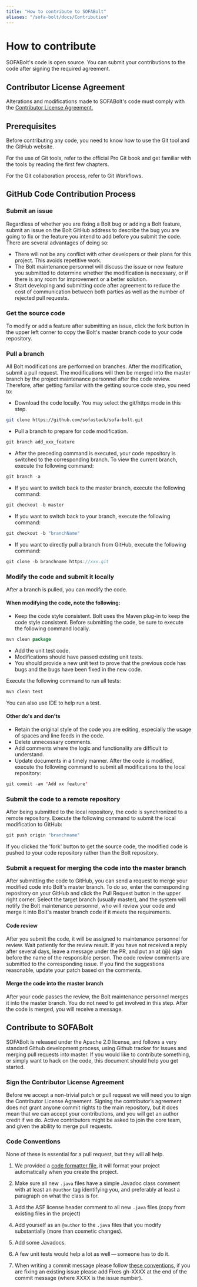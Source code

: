 ```yaml
---
title: "How to contribute to SOFABolt"
aliases: "/sofa-bolt/docs/Contribution"
---
```


# How to contribute

SOFABolt's code is open source. You can submit your contributions to the code after signing the required agreement.

## Contributor License Agreement

Alterations and modifications made to SOFABolt's code must comply with the [Contributor License Agreement.](https://github.com/sofastack/sofa-bolt/blob/master/LICENSE)

## Prerequisites

Before contributing any code, you need to know how to use the Git tool and the GitHub website.

For the use of Git tools, refer to the official Pro Git book and get familiar with the tools by reading the first few chapters.

For the Git collaboration process, refer to Git Workflows.

## GitHub Code Contribution Process

### Submit an issue

Regardless of whether you are fixing a Bolt bug or adding a Bolt feature, submit an issue on the Bolt GitHub address to describe the bug you are going to fix or the feature you intend to add before you submit the code. There are several advantages of doing so:

- There will not be any conflict with other developers or their plans for this project. This avoids repetitive work.
- The Bolt maintenance personnel will discuss the issue or new feature you submitted to determine whether the modification is necessary, or if there is any room for improvement or a better solution.
- Start developing and submitting code after agreement to reduce the cost of communication between both parties as well as the number of rejected pull requests.

### Get the source code

To modify or add a feature after submitting an issue, click the fork button in the upper left corner to copy the Bolt's master branch code to your code repository.

### Pull a branch

All Bolt modifications are performed on branches. After the modification, submit a pull request. The modifications will then be merged into the master branch by the project maintenance personnel after the code review.
Therefore, after getting familiar with the getting source code step, you need to:

* Download the code locally. You may select the git/https mode in this step.

```bash
git clone https://github.com/sofastack/sofa-bolt.git
```

* Pull a branch to prepare for code modification.

```java
git branch add_xxx_feature
```

* After the preceding command is executed, your code repository is switched to the corresponding branch. To view the current branch, execute the following command:

```java
git branch -a
```

* If you want to switch back to the master branch, execute the following command:

```java
git checkout -b master
```

* If you want to switch back to your branch, execute the following command:

```java
git checkout -b "branchName"
```

* If you want to directly pull a branch from GitHub, execute the following command:

```java
git clone -b branchname https://xxx.git
```

### Modify the code and submit it locally

After a branch is pulled, you can modify the code.

#### When modifying the code, note the following:

* Keep the code style consistent.
Bolt uses the Maven plug-in to keep the code style consistent. Before submitting the code, be sure to execute the following command locally.

```java
mvn clean package
```

* Add the unit test code.
* Modifications should have passed existing unit tests.
* You should provide a new unit test to prove that the previous code has bugs and the bugs have been fixed in the new code.

Execute the following command to run all tests:

```java
mvn clean test
```

You can also use IDE to help run a test.

#### Other do's and don'ts

* Retain the original style of the code you are editing, especially the usage of spaces and line feeds in the code.
* Delete unnecessary comments.
* Add comments where the logic and functionality are difficult to understand.
* Update documents in a timely manner.
After the code is modified, execute the following command to submit all modifications to the local repository:

```java
git commit -am 'Add xx feature'
```

### Submit the code to a remote repository

After being submitted to the local repository, the code is synchronized to a remote repository. Execute the following command to submit the local modification to GitHub:

```java
git push origin "branchname"
```

If you clicked the 'fork' button to get the source code, the modified code is pushed to your code repository rather than the Bolt repository.

### Submit a request for merging the code into the master branch

After submitting the code to GitHub, you can send a request to merge your modified code into Bolt's master branch. To do so, enter the corresponding repository on your GitHub and click the Pull Request button in the upper right corner. Select the target branch (usually master), 
and the system will notify the Bolt maintenance personnel, who will review your code and merge it into Bolt's master branch code if it meets the requirements.

#### Code review

After you submit the code, it will be assigned to maintenance personnel for review. Wait patiently for the review result. If you have not received a reply after several days, leave a message under the PR, and put an at (@) sign before the name of the responsible person.
The code review comments are submitted to the corresponding issue. If you find the suggestions reasonable, update your patch based on the comments.

#### Merge the code into the master branch

After your code passes the review, the Bolt maintenance personnel merges it into the master branch. You do not need to get involved in this step. After the code is merged, you will receive a message.

## Contribute to SOFABolt

SOFABolt is released under the Apache 2.0 license, and follows a very
standard Github development process, using Github tracker for issues and
merging pull requests into master. If you would like to contribute something,
or simply want to hack on the code, this document should help you get started.

### Sign the Contributor License Agreement

Before we accept a non-trivial patch or pull request we will need you to
sign the Contributor License Agreement. Signing the contributor’s agreement
does not grant anyone commit rights to the main repository, but it does mean
that we can accept your contributions, and you will get an author credit if
we do. Active contributors might be asked to join the core team, and given
the ability to merge pull requests.

### Code Conventions

None of these is essential for a pull request, but they will all help.

1. We provided a [code formatter file](AlipayFormatter.xml), it will format
your project automatically when you create the project.

2. Make sure all new `.java` files have a simple Javadoc class comment
with at least an `@author` tag identifying you, and preferably at least a
paragraph on what the class is for.

3. Add the ASF license header comment to all new `.java` files (copy from existing files in the project)

4. Add yourself as an `@author` to the `.java` files that you modify substantially (more than cosmetic changes).

5. Add some Javadocs.

6. A few unit tests would help a lot as well — someone has to do it.

7. When writing a commit message please follow [these conventions](https://tbaggery.com/2008/04/19/a-note-about-git-commit-messages.html), if
you are fixing an existing issue please add Fixes gh-XXXX at the end
of the commit message (where XXXX is the issue number).

